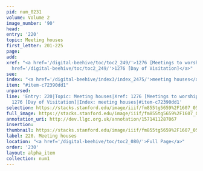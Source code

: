 ```yaml
---
pid: num_0231
volume: Volume 2
image_number: '90'
head: 
entry: '220'
topic: Meeting houses
first_letter: 201-225
page: 
add: 
xref: "<a href='/digital-beehive/toc/toc2_249/'>1276 [Meetings to worship God in]</a>|<a
  href='/digital-beehive/toc/toc2_249/'>1276 [Day of Visitation]</a>"
see: 
index: "<a href='/digital-beehive/index3/index_2475/'>meeting houses</a>"
item: "#item-c72390dd1"
unparsed: 
line: 'Entry: 220|Topic: Meeting houses|Xref: 1276 [Meetings to worship God in]|Xref:
  1276 [Day of Visitation]|Index: meeting houses|#item-c72390dd1'
selection: https://stacks.stanford.edu/image/iiif/fm855tg5659%2F1607_0557/842,2393,2923,671/full/0/default.jpg
full_image: https://stacks.stanford.edu/image/iiif/fm855tg5659%2F1607_0557/full/full/0/default.jpg
annotation_uri: http://dev.llgc.org.uk/annotation/1571411287067
insertion: 
thumbnail: https://stacks.stanford.edu/image/iiif/fm855tg5659%2F1607_0557/842,2393,600,180/250,/0/default.jpg
label: 220. Meeting houses
location: "<a href='/digital-beehive/toc/toc2_080/'>Full Page</a>"
order: '230'
layout: alpha_item
collection: num1
---
```

